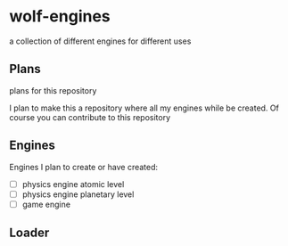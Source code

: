 # wolf-engines
a collection of different engines for different uses

## Plans

plans for this repository

I plan to make this a repository where all my engines while be created. Of course you can contribute to this repository


## Engines

Engines I plan to create or have created:
-	[ ] physics engine atomic level
-	[ ] physics engine planetary level
-	[ ] game engine

## Loader
